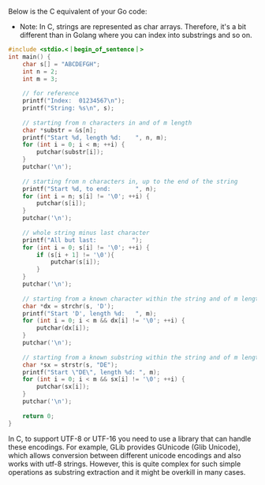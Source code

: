 Below is the C equivalent of your Go code:

- Note: In C, strings are represented as char arrays. Therefore, it's a bit different than in Golang where you can index into substrings and so on. 

```C
#include <stdio.<｜begin▁of▁sentence｜>
int main() {
    char s[] = "ABCDEFGH";
    int n = 2;
    int m = 3;
    
    // for reference
    printf("Index:  01234567\n");
    printf("String: %s\n", s);
    
    // starting from n characters in and of m length
    char *substr = &s[n];
    printf("Start %d, length %d:    ", n, m);
    for (int i = 0; i < m; ++i) {
        putchar(substr[i]);
    }
    putchar('\n');
    
    // starting from n characters in, up to the end of the string
    printf("Start %d, to end:       ", n);
    for (int i = n; s[i] != '\0'; ++i) {
        putchar(s[i]);
    }
    putchar('\n');
    
    // whole string minus last character
    printf("All but last:          ");
    for (int i = 0; s[i] != '\0'; ++i) {
        if (s[i + 1] != '\0'){
            putchar(s[i]); 
        }
    }
    putchar('\n');
    
    // starting from a known character within the string and of m length
    char *dx = strchr(s, 'D');
    printf("Start 'D', length %d:   ", m);
    for (int i = 0; i < m && dx[i] != '\0'; ++i) {
        putchar(dx[i]);
    }
    putchar('\n');
    
    // starting from a known substring within the string and of m length
    char *sx = strstr(s, "DE");
    printf("Start \"DE\", length %d: ", m);
    for (int i = 0; i < m && sx[i] != '\0'; ++i) {
        putchar(sx[i]);
    }
    putchar('\n');
    
    return 0;
}
```
In C, to support UTF-8 or UTF-16 you need to use a library that can handle these encodings. For example, GLib provides GUnicode (Glib Unicode), which allows conversion between different unicode encodings and also works with utf-8 strings. However, this is quite complex for such simple operations as substring extraction and it might be overkill in many cases.

